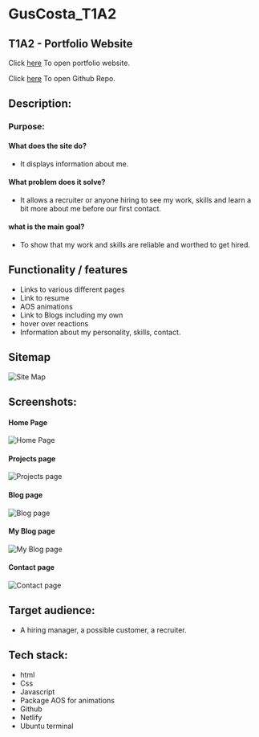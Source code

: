 # GusCosta_T1A2

## T1A2 - Portfolio Website

Click [here](https://guscostat1a2.netlify.app/) To open portfolio website.

Click [here](https://github.com/Guscosta88/GusCosta_T1A2) To open Github Repo.


## **Description:**

### **Purpose:**

#### **What does the site do?**
- It displays information about me.

#### **What problem does it solve?**
- It allows a recruiter or anyone hiring to see my work, skills and learn a bit more about me before our first contact.

#### **what is the main goal?**
- To show that my work and skills are reliable and worthed to get hired.

## **Functionality / features**
- Links to various different pages
- Link to resume
- AOS animations
- Link to Blogs including my own
- hover over reactions
- Information about my personality, skills, contact.


## **Sitemap**
![Site Map](./images/T1A2Sitemap.png)

## **Screenshots:**

#### **Home Page**
![Home Page](./images/home.jpg)

#### **Projects page**
![Projects page](./images/projects.jpg)

#### **Blog page**
![Blog page](./images/blog.jpg)

#### **My Blog page**
![My Blog page](./images/myblog.jpg)

#### **Contact page**
![Contact page](./images/contact.jpg)

## **Target audience:**

- A hiring manager, a possible customer, a recruiter.


## **Tech stack:**

- html 
- Css 
- Javascript 
- Package AOS for animations 
- Github 
- Netlify 
- Ubuntu terminal 